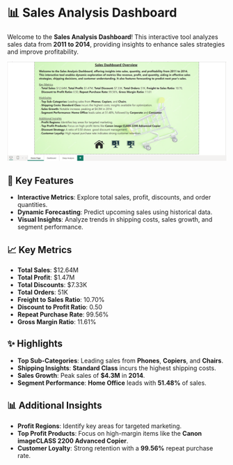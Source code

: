 # 📊 Sales Analysis Dashboard

Welcome to the **Sales Analysis Dashboard**! This interactive tool analyzes sales data from **2011 to 2014**, providing insights to enhance sales strategies and improve profitability.

![Sales Dashboard](images/Sales_Dashboard_Overview.png)

## 🚀 Key Features
- **Interactive Metrics**: Explore total sales, profit, discounts, and order quantities.
- **Dynamic Forecasting**: Predict upcoming sales using historical data.
- **Visual Insights**: Analyze trends in shipping costs, sales growth, and segment performance.

## 📈 Key Metrics
- **Total Sales**: $12.64M
- **Total Profit**: $1.47M
- **Total Discounts**: $7.33K
- **Total Orders**: 51K
- **Freight to Sales Ratio**: 10.70%
- **Discount to Profit Ratio**: 0.50
- **Repeat Purchase Rate**: 99.56%
- **Gross Margin Ratio**: 11.61%

## ✨ Highlights
- **Top Sub-Categories**: Leading sales from **Phones**, **Copiers**, and **Chairs**.
- **Shipping Insights**: **Standard Class** incurs the highest shipping costs.
- **Sales Growth**: Peak sales of **$4.3M** in **2014**.
- **Segment Performance**: **Home Office** leads with **51.48%** of sales.

## 📊 Additional Insights
- **Profit Regions**: Identify key areas for targeted marketing.
- **Top Profit Products**: Focus on high-margin items like the **Canon imageCLASS 2200 Advanced Copier**.
- **Customer Loyalty**: Strong retention with a **99.56%** repeat purchase rate.

